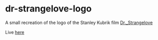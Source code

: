 # dr-strangelove-logo

A small recreation of the logo of the Stanley Kubrik film [Dr._Strangelove](https://en.wikipedia.org/wiki/Dr._Strangelove)

Live [here](https://mark1626.github.io/dr-strangelove-logo/)
